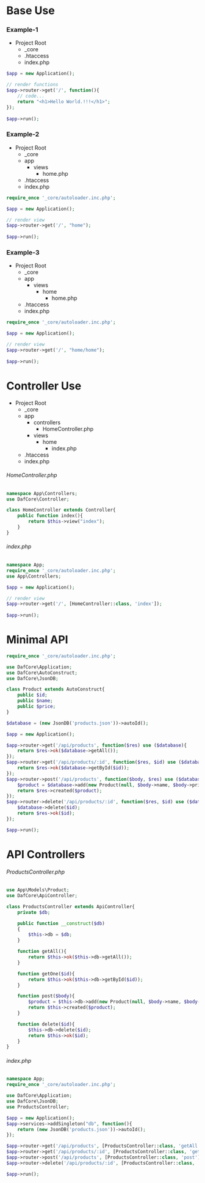 # Base Use
### Example-1
- Project Root
  - _core
  - .htaccess
  - index.php

```php
$app = new Application();

// render functions
$app->router->get('/', function(){
    // code...
    return "<h1>Hello World.!!!</h1>";
});
  
$app->run();            
```
### Example-2
- Project Root
  - _core
  - app
    - views
        - home.php
  - .htaccess
  - index.php

```php
require_once '_core/autoloader.inc.php';

$app = new Application();

// render view
$app->router->get('/', "home");
  
$app->run();            
```
### Example-3
- Project Root
  - _core
  - app
    - views
        - home
            - home.php
  - .htaccess
  - index.php

```php
require_once '_core/autoloader.inc.php';

$app = new Application();

// render view
$app->router->get('/', "home/home");
  
$app->run();            
```

# Controller Use
- Project Root
  - _core
  - app
    - controllers
        - HomeController.php
    - views
        - home
            - index.php
  - .htaccess
  - index.php

###### HomeController.php
```php
namespace App\Controllers;
use DafCore\Controller;

class HomeController extends Controller{
    public function index(){
        return $this->view("index");
    }
}         
```
###### index.php
```php
namespace App;
require_once '_core/autoloader.inc.php';
use App\Controllers;

$app = new Application();

// render view
$app->router->get('/', [HomeController::class, 'index']);
  
$app->run();            
```


# Minimal API
```php
require_once '_core/autoloader.inc.php';

use DafCore\Application;
use DafCore\AutoConstruct;
use DafCore\JsonDB;

class Product extends AutoConstruct{
    public $id;
    public $name;
    public $price;
}

$database = (new JsonDB('products.json'))->autoId();

$app = new Application();

$app->router->get('/api/products', function($res) use ($database){
    return $res->ok($database->getAll());
});
$app->router->get('/api/products/:id', function($res, $id) use ($database){
    return $res->ok($database->getById($id));
});
$app->router->post('/api/products', function($body, $res) use ($database){
    $product = $database->add(new Product(null, $body->name, $body->price));
    return $res->created($product);
});
$app->router->delete('/api/products/:id', function($res, $id) use ($database){
    $database->delete($id);
    return $res->ok($id);
});

$app->run();

```


# API Controllers
###### ProductsController.php
```php
use App\Models\Product;
use DafCore\ApiController;

class ProductsController extends ApiController{
    private $db;

    public function __construct($db)
    {
        $this->db = $db;
    }

    function getAll(){
        return $this->ok($this->db->getAll());
    }

    function getOne($id){
        return $this->ok($this->db->getById($id));
    }

    function post($body){
        $product = $this->db->add(new Product(null, $body->name, $body->price));
        return $this->created($product);
    }

    function delete($id){
        $this->db->delete($id);
        return $this->ok($id);
    }
}
```
###### index.php
```php
namespace App;
require_once '_core/autoloader.inc.php';

use DafCore\Application;
use DafCore\JsonDB;
use ProductsController;

$app = new Application();
$app->services->addSingleton("db", function(){
    return (new JsonDB('products.json'))->autoId();
});

$app->router->get('/api/products', [ProductsController::class, 'getAll']);
$app->router->get('/api/products/:id', [ProductsController::class, 'getOne']);
$app->router->post('/api/products', [ProductsController::class, 'post']);
$app->router->delete('/api/products/:id', [ProductsController::class, 'delete']);

$app->run();
```